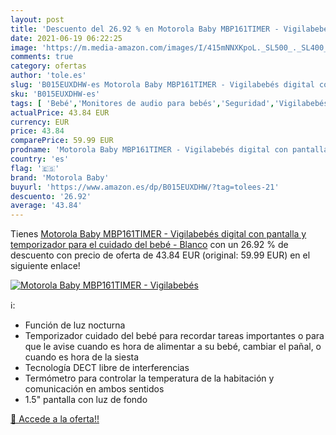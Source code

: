 ```yaml
---
layout: post
title: 'Descuento del 26.92 % en Motorola Baby MBP161TIMER - Vigilabebés '
date: 2021-06-19 06:22:25
image: 'https://m.media-amazon.com/images/I/415mNNXKpoL._SL500_._SL400_.jpg'
comments: true
category: ofertas
author: 'tole.es'
slug: 'B015EUXDHW-es Motorola Baby MBP161TIMER - Vigilabebés digital con...'
sku: 'B015EUXDHW-es'
tags: [ 'Bebé','Monitores de audio para bebés','Seguridad','Vigilabebés','motorola','motorola baby', ]
actualPrice: 43.84 EUR
currency: EUR
price: 43.84
comparePrice: 59.99 EUR
prodname: 'Motorola Baby MBP161TIMER - Vigilabebés digital con pantalla y temporizador para el cuidado del bebé - Blanco'
country: 'es'
flag: '🇪🇸'
brand: 'Motorola Baby'
buyurl: 'https://www.amazon.es/dp/B015EUXDHW/?tag=tolees-21'
descuento: '26.92'
average: '43.84'
---
```


Tienes [Motorola Baby MBP161TIMER - Vigilabebés digital con pantalla y temporizador para el cuidado del bebé - Blanco](https://www.amazon.es/dp/B015EUXDHW/?tag=tolees-21) con un 26.92 % de descuento con precio de oferta de 43.84 EUR (original: 59.99 EUR) en el siguiente enlace!

[![Motorola Baby MBP161TIMER - Vigilabebés ](https://m.media-amazon.com/images/I/415mNNXKpoL._SL500_._SL400_.jpg)](https://www.amazon.es/dp/B015EUXDHW/?tag=tolees-21)

ℹ️:

- Función de luz nocturna
- Temporizador cuidado del bebé para recordar tareas importantes o para que le avise cuando es hora de alimentar a su bebé, cambiar el pañal, o cuando es hora de la siesta
- Tecnología DECT libre de interferencias
- Termómetro para controlar la temperatura de la habitación y comunicación en ambos sentidos
- 1.5" pantalla con luz de fondo

[🛒 Accede a la oferta!!](https://www.amazon.es/dp/B015EUXDHW/?tag=tolees-21)
